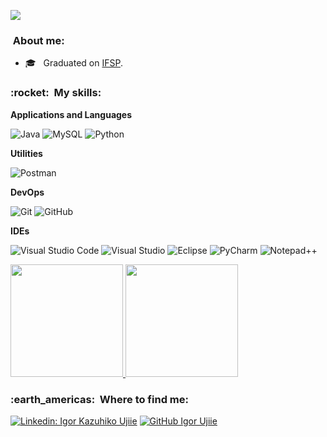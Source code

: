 
![](https://komarev.com/ghpvc/?username=sagawahx3&color=006bed)

<h3>&nbsp;About me: </h3>

- 🎓 &nbsp; Graduated on <a href="https://www.ifsp.edu.br/">IFSP</a>.


<h3> :rocket: &nbsp;My skills: </h3>

**Applications and Languages**

  ![Java](https://img.shields.io/badge/-Java-333333?style=flat&logo=Java&logoColor=007396)
  ![MySQL](https://img.shields.io/badge/-MySQL-333333?style=flat&logo=mysql)
  ![Python](https://img.shields.io/badge/-Python-333333?style=flat&logo=python)

**Utilities**

  ![Postman](https://img.shields.io/badge/-Postman-333333?style=flat&logo=postman)

**DevOps**

  ![Git](https://img.shields.io/badge/-Git-333333?style=flat&logo=git)
  ![GitHub](https://img.shields.io/badge/-GitHub-333333?style=flat&logo=github)

**IDEs**

  ![Visual Studio Code](https://img.shields.io/badge/-Visual%20Studio%20Code-333333?style=flat&logo=visual-studio-code&logoColor=007ACC)
  ![Visual Studio](https://img.shields.io/badge/-Visual%20Studio-333333?style=flat&logo=visual-studio&logoColor=007ACC)
  ![Eclipse](https://img.shields.io/badge/-Eclipse-333333?style=flat&logo=eclipse-ide&logoColor=2C2255)
  ![PyCharm](https://img.shields.io/badge/-PyCharm-333333?style=flat&logo=pycharm-ide&logoColor=2C2255)
  ![Notepad++](https://img.shields.io/badge/-Notepad++-333333?style=flat&logo=Notepad%2B%2B)

<a href="https://github.com/igorujiie">
  <img height="180em" src="https://github-readme-stats.vercel.app/api?username=igorujiie&theme=dracula&show_icons=true" />
</a>

<a href="https://github.com/igorujiie/convoychat">
  <img height="180em" src="https://github-readme-stats.vercel.app/api/top-langs/?username=igorujiie&layout=compact&langs_count=16&theme=dracula"/>
</a>

<h3> :earth_americas: &nbsp;Where to find me: </h3> 

[![Linkedin: Igor Kazuhiko Ujiie](https://img.shields.io/badge/-IgorUjiie-blue?style=flat-square&logo=Linkedin&logoColor=white&link=LINK-DO-SEU-LINKEDIN)](https://www.linkedin.com/in/igor-kazuhiko-ujiie-9218a4201/)
[![GitHub Igor Ujiie]( https://img.shields.io/github/followers/igorujiie?label=follow&style=social)]([https://github.com/igorujiie](https://github.com/igorujiie))
